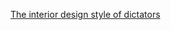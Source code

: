 ---
layout: post
wordpress_id: 759
wordpress_url: http://noesbueno.com/archives/759
date: '2010-08-23 16:00:02 -0500'
date_gmt: '2010-08-23 21:00:02 -0500'
body: |
  <p><a href="http://kottke.org/10/08/the-interior-design-style-of-dictators">The interior design style of dictators</a></p>
---